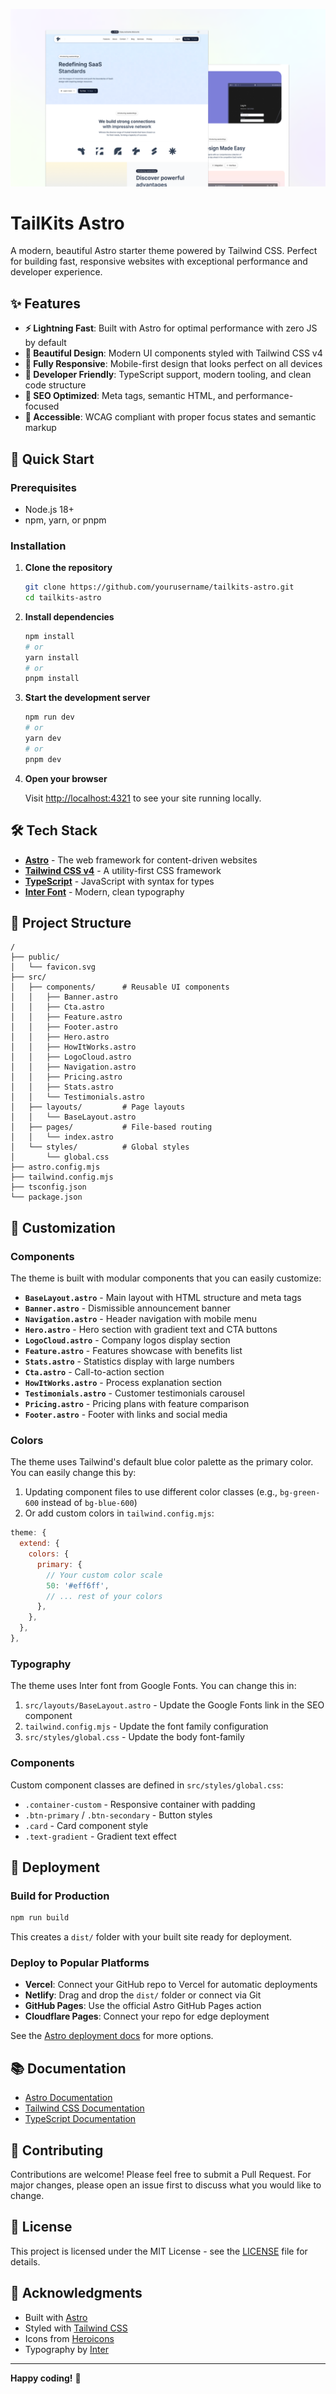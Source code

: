 ![TailKits Astro Theme Cover](./public/tailkits-astro-cover.png)

# TailKits Astro

A modern, beautiful Astro starter theme powered by Tailwind CSS. Perfect for building fast, responsive websites with exceptional performance and developer experience.

## ✨ Features

- **⚡ Lightning Fast**: Built with Astro for optimal performance with zero JS by default
- **🎨 Beautiful Design**: Modern UI components styled with Tailwind CSS v4
- **📱 Fully Responsive**: Mobile-first design that looks perfect on all devices
- **🔧 Developer Friendly**: TypeScript support, modern tooling, and clean code structure
- **🚀 SEO Optimized**: Meta tags, semantic HTML, and performance-focused
- **🎯 Accessible**: WCAG compliant with proper focus states and semantic markup

## 🚀 Quick Start

### Prerequisites

- Node.js 18+ 
- npm, yarn, or pnpm

### Installation

1. **Clone the repository**
   ```bash
   git clone https://github.com/yourusername/tailkits-astro.git
   cd tailkits-astro
   ```

2. **Install dependencies**
   ```bash
   npm install
   # or
   yarn install
   # or
   pnpm install
   ```

3. **Start the development server**
   ```bash
   npm run dev
   # or
   yarn dev
   # or
   pnpm dev
   ```

4. **Open your browser**
   
   Visit [http://localhost:4321](http://localhost:4321) to see your site running locally.

## 🛠️ Tech Stack

- **[Astro](https://astro.build)** - The web framework for content-driven websites
- **[Tailwind CSS v4](https://tailwindcss.com)** - A utility-first CSS framework
- **[TypeScript](https://www.typescriptlang.org)** - JavaScript with syntax for types
- **[Inter Font](https://fonts.google.com/specimen/Inter)** - Modern, clean typography

## 📁 Project Structure

```
/
├── public/
│   └── favicon.svg
├── src/
│   ├── components/      # Reusable UI components
│   │   ├── Banner.astro
│   │   ├── Cta.astro
│   │   ├── Feature.astro
│   │   ├── Footer.astro
│   │   ├── Hero.astro
│   │   ├── HowItWorks.astro
│   │   ├── LogoCloud.astro
│   │   ├── Navigation.astro
│   │   ├── Pricing.astro
│   │   ├── Stats.astro
│   │   └── Testimonials.astro
│   ├── layouts/         # Page layouts
│   │   └── BaseLayout.astro
│   ├── pages/           # File-based routing
│   │   └── index.astro
│   └── styles/          # Global styles
│       └── global.css
├── astro.config.mjs
├── tailwind.config.mjs
├── tsconfig.json
└── package.json
```

## 🎨 Customization

### Components

The theme is built with modular components that you can easily customize:

- **`BaseLayout.astro`** - Main layout with HTML structure and meta tags
- **`Banner.astro`** - Dismissible announcement banner
- **`Navigation.astro`** - Header navigation with mobile menu
- **`Hero.astro`** - Hero section with gradient text and CTA buttons
- **`LogoCloud.astro`** - Company logos display section
- **`Feature.astro`** - Features showcase with benefits list
- **`Stats.astro`** - Statistics display with large numbers
- **`Cta.astro`** - Call-to-action section
- **`HowItWorks.astro`** - Process explanation section
- **`Testimonials.astro`** - Customer testimonials carousel
- **`Pricing.astro`** - Pricing plans with feature comparison
- **`Footer.astro`** - Footer with links and social media

### Colors

The theme uses Tailwind's default blue color palette as the primary color. You can easily change this by:

1. Updating component files to use different color classes (e.g., `bg-green-600` instead of `bg-blue-600`)
2. Or add custom colors in `tailwind.config.mjs`:

```js
theme: {
  extend: {
    colors: {
      primary: {
        // Your custom color scale
        50: '#eff6ff',
        // ... rest of your colors
      },
    },
  },
},
```

### Typography

The theme uses Inter font from Google Fonts. You can change this in:

1. `src/layouts/BaseLayout.astro` - Update the Google Fonts link in the SEO component
2. `tailwind.config.mjs` - Update the font family configuration
3. `src/styles/global.css` - Update the body font-family

### Components

Custom component classes are defined in `src/styles/global.css`:

- `.container-custom` - Responsive container with padding
- `.btn-primary` / `.btn-secondary` - Button styles
- `.card` - Card component style
- `.text-gradient` - Gradient text effect

## 🚀 Deployment

### Build for Production

```bash
npm run build
```

This creates a `dist/` folder with your built site ready for deployment.

### Deploy to Popular Platforms

- **Vercel**: Connect your GitHub repo to Vercel for automatic deployments
- **Netlify**: Drag and drop the `dist/` folder or connect via Git
- **GitHub Pages**: Use the official Astro GitHub Pages action
- **Cloudflare Pages**: Connect your repo for edge deployment

See the [Astro deployment docs](https://docs.astro.build/en/guides/deploy/) for more options.

## 📚 Documentation

- [Astro Documentation](https://docs.astro.build)
- [Tailwind CSS Documentation](https://tailwindcss.com/docs)
- [TypeScript Documentation](https://www.typescriptlang.org/docs)

## 🤝 Contributing

Contributions are welcome! Please feel free to submit a Pull Request. For major changes, please open an issue first to discuss what you would like to change.

## 📄 License

This project is licensed under the MIT License - see the [LICENSE](LICENSE) file for details.

## 🙏 Acknowledgments

- Built with [Astro](https://astro.build)
- Styled with [Tailwind CSS](https://tailwindcss.com)
- Icons from [Heroicons](https://heroicons.com)
- Typography by [Inter](https://rsms.me/inter/)

---

**Happy coding!** 🚀